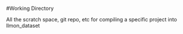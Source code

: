 #Working Directory

All the scratch space, git repo, etc for compiling a specific project into llmon_dataset
